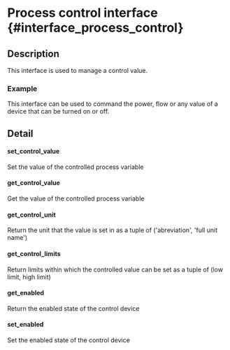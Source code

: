 # Process control interface        {#interface_process_control}

## Description

This interface is used to manage a control value.

### Example

This interface can be used to command the power, flow or any value of a device that can be turned on or off.

## Detail


#### set_control_value

Set the value of the controlled process variable

#### get_control_value

Get the value of the controlled process variable

#### get_control_unit

Return the unit that the value is set in as a tuple of ('abreviation', 'full unit name')


#### get_control_limits

Return limits within which the controlled value can be set as a tuple of (low limit, high limit)
        
#### get_enabled

Return the enabled state of the control device  

#### set_enabled

Set the enabled state of the control device 
        
